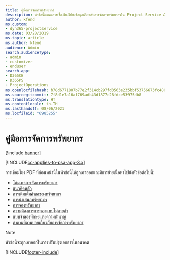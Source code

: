 ```yaml
---
title: คู่มือการจัดการทรัพยากร
description: หัวข้อนี้แสดงการเชื่องโยงไปยังข้อมูลเกี่ยวกับการจัดการทรัพยากรใน Project Service Automation
author: kfend
ms.custom:
- dyn365-projectservice
ms.date: 03/28/2019
ms.topic: article
ms.author: kfend
audience: Admin
search.audienceType:
- admin
- customizer
- enduser
search.app:
- D365CE
- D365PS
- ProjectOperations
ms.openlocfilehash: b78d6771807b77e2f314cb297fd3563e235bbf53756673fc480df09e9b84dbbf
ms.sourcegitcommit: 7f8d1e7a16af769adb43d1877c28fdce53975db8
ms.translationtype: HT
ms.contentlocale: th-TH
ms.lasthandoff: 08/06/2021
ms.locfileid: "6985255"
---
```

# <a name="resource-management-guide"></a>คู่มือการจัดการทรัพยากร

[!include [banner](../../includes/psa-now-project-operations.md)]

[!INCLUDE[cc-applies-to-psa-app-3.x](../../includes/cc-applies-to-psa-app-3x.md)]

การเชื่อมโยง PDF ที่ก่อนหน้านี้ในหัวข้อนี้ได้ถูกเอาออกและมีการย้ายเนื้อหาไปยังหัวข้อต่อไปนี้:

- [โฮมเพจการจัดการทรัพยากร](../resource-management-home-page.md)
- [แนวคิดหลัก](../reports-key-concepts.md)
- [การเติมเต็มคำขอของทรัพยากร](../resource-management-fulfill-requests.md)
- [การนำเสนอทรัพยากร](../resource-management-propose-resources.md)
- [การจองทรัพยากร](../resource-management-book-resources-scheduleboard.md)
- [ความต้องการการจองแบบไม่ตายตัว](../resource-management-softbook-requirements.md)
- [แบบจำลองทักษะและความชำนาญ](../resource-management-skills-proficiency.md)
- [คำถามที่ถามบ่อยเกี่ยวกับการจัดการทรัพยากร](../resource-management-faq.md)

> [!NOTE]
> หัวข้อนี้จะถูกเอาออกในการปรับปรุงเอกสารในอนาคต 


[!INCLUDE[footer-include](../../includes/footer-banner.md)]